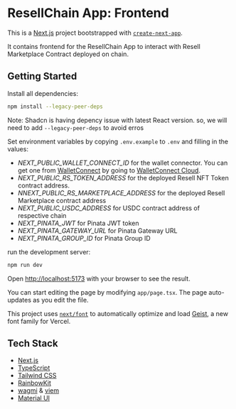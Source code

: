 # ResellChain App: Frontend

This is a [Next.js](https://nextjs.org) project bootstrapped with [`create-next-app`](https://nextjs.org/docs/app/api-reference/cli/create-next-app).

It contains frontend for the ResellChain App to interact with Resell Marketplace Contract deployed on chain.

## Getting Started

Install all dependencies:

```bash
npm install --legacy-peer-deps
```

Note: Shadcn is having depency issue with latest React version. so, we will need to add `--legacy-peer-deps` to avoid erros

Set environment variables by copying `.env.example` to `.env` and filling in the values:

- _NEXT_PUBLIC_WALLET_CONNECT_ID_ for the wallet connector. You can get one from [WalletConnect](https://walletconnect.org/) by going to [WalletConnect Cloud](https://cloud.walletconnect.com/sign-in).
- _NEXT_PUBLIC_RS_TOKEN_ADDRESS_ for the deployed Resell NFT Token contract address.
- _NNEXT_PUBLIC_RS_MARKETPLACE_ADDRESS_ for the deployed Resell Marketplace contract address
- _NEXT_PUBLIC_USDC_ADDRESS_ for USDC contract address of respective chain
- _NEXT_PINATA_JWT_ for Pinata JWT token
- _NEXT_PINATA_GATEWAY_URL_ for Pinata Gateway URL
- _NEXT_PINATA_GROUP_ID_ for Pinata Group ID

run the development server:

```bash
npm run dev
```

Open [http://localhost:5173](http://localhost:5173) with your browser to see the result.

You can start editing the page by modifying `app/page.tsx`. The page auto-updates as you edit the file.

This project uses [`next/font`](https://nextjs.org/docs/app/building-your-application/optimizing/fonts) to automatically optimize and load [Geist](https://vercel.com/font), a new font family for Vercel.

## Tech Stack

- [Next.js](https://nextjs.org/)
- [TypeScript](https://www.typescriptlang.org/)
- [Tailwind CSS](https://tailwindcss.com/)
- [RainbowKit](https://www.rainbowkit.com/)
- [wagmi](https://wagmi.sh/) & [viem](https://viem.sh/)
- [Material UI](https://mui.com/material-ui/)
